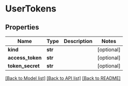 # UserTokens

## Properties
Name | Type | Description | Notes
------------ | ------------- | ------------- | -------------
**kind** | **str** |  | [optional] 
**access_token** | **str** |  | [optional] 
**token_secret** | **str** |  | [optional] 

[[Back to Model list]](../README.md#documentation-for-models) [[Back to API list]](../README.md#documentation-for-api-endpoints) [[Back to README]](../README.md)


